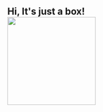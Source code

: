 <h2> Hi, It's just a box!<br><img src="https://media.giphy.com/media/26his8ERHOSxKuWw8/giphy.gif" width="200"></h2>